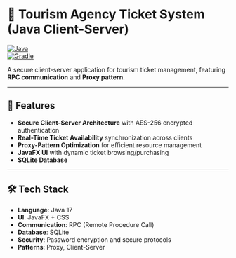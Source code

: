# 🎫 Tourism Agency Ticket System (Java Client-Server)

[![Java](https://img.shields.io/badge/Java-17%2B-4B576C?logo=openjdk)](https://java.com)  
[![Gradle](https://img.shields.io/badge/Gradle-8.5-02303A?logo=gradle)](https://gradle.org)

A secure client-server application for tourism ticket management, featuring **RPC communication** and **Proxy pattern**.

---

## 🌟 Features

- **Secure Client-Server Architecture** with AES-256 encrypted authentication
- **Real-Time Ticket Availability** synchronization across clients
- **Proxy-Pattern Optimization** for efficient resource management
- **JavaFX UI** with dynamic ticket browsing/purchasing
- **SQLite Database**

---

## 🛠️ Tech Stack

- **Language**: Java 17
- **UI**: JavaFX + CSS
- **Communication**: RPC (Remote Procedure Call)
- **Database**: SQLite
- **Security**: Password encryption and secure protocols
- **Patterns**: Proxy, Client-Server
